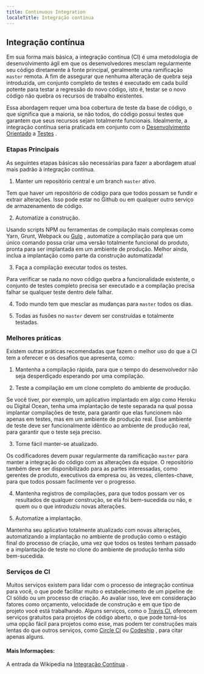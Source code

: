 ```yaml
---
title: Continuous Integration
localeTitle: Integração contínua
---
```

## Integração contínua

Em sua forma mais básica, a integração contínua (CI) é uma metodologia de desenvolvimento ágil em que os desenvolvedores mesclam regularmente seu código diretamente à fonte principal, geralmente uma ramificação `master` remota. A fim de assegurar que nenhuma alteração de quebra seja introduzida, um conjunto completo de testes é executado em cada build potente para testar a regressão do novo código, isto é, testar se o novo código não quebra os recursos de trabalho existentes.

Essa abordagem requer uma boa cobertura de teste da base de código, o que significa que a maioria, se não todos, do código possui testes que garantem que seus recursos sejam totalmente funcionais. Idealmente, a integração contínua seria praticada em conjunto com o [Desenvolvimento Orientado](https://guide.freecodecamp.org/agile/test-driven-development) a [Testes](https://guide.freecodecamp.org/agile/test-driven-development) .

### Etapas Principais

As seguintes etapas básicas são necessárias para fazer a abordagem atual mais padrão à integração contínua.

1.  Manter um repositório central e um branch `master` ativo.

Tem que haver um repositório de código para que todos possam se fundir e extrair alterações. Isso pode estar no Github ou em qualquer outro serviço de armazenamento de código.

2.  Automatize a construção.

Usando scripts NPM ou ferramentas de compilação mais complexas como Yarn, Grunt, Webpack ou [Gulp](https://guide.freecodecamp.org/developer-tools/gulp) , automatize a compilação para que um único comando possa criar uma versão totalmente funcional do produto, pronta para ser implantada em um ambiente de produção. Melhor ainda, inclua a implantação como parte da construção automatizada!

3.  Faça a compilação executar todos os testes.

Para verificar se nada no novo código quebra a funcionalidade existente, o conjunto de testes completo precisa ser executado e a compilação precisa falhar se qualquer teste dentro dele falhar.

4.  Todo mundo tem que mesclar as mudanças para `master` todos os dias.
    
5.  Todas as fusões no `master` devem ser construídas e totalmente testadas.
    

### Melhores práticas

Existem outras práticas recomendadas que fazem o melhor uso do que a CI tem a oferecer e os desafios que apresenta, como:

1.  Mantenha a compilação rápida, para que o tempo do desenvolvedor não seja desperdiçado esperando por uma compilação.
    
2.  Teste a compilação em um clone completo do ambiente de produção.
    

Se você tiver, por exemplo, um aplicativo implantado em algo como Heroku ou Digital Ocean, tenha uma implantação de teste separada na qual possa implantar compilações de teste, para garantir que elas funcionem não apenas em testes, mas em um ambiente de produção real. Esse ambiente de teste deve ser funcionalmente idêntico ao ambiente de produção real, para garantir que o teste seja preciso.

3.  Torne fácil manter-se atualizado.

Os codificadores devem puxar regularmente da ramificação `master` para manter a integração do código com as alterações da equipe. O repositório também deve ser disponibilizado para as partes interessadas, como gerentes de produto, executivos da empresa ou, às vezes, clientes-chave, para que todos possam facilmente ver o progresso.

4.  Mantenha registros de compilações, para que todos possam ver os resultados de qualquer construção, se ela foi bem-sucedida ou não, e quem ou o que introduziu novas alterações.
    
5.  Automatize a implantação.
    

Mantenha seu aplicativo totalmente atualizado com novas alterações, automatizando a implantação no ambiente de produção como o estágio final do processo de criação, uma vez que todos os testes tenham passado e a implantação de teste no clone do ambiente de produção tenha sido bem-sucedida.

### Serviços de CI

Muitos serviços existem para lidar com o processo de integração contínua para você, o que pode facilitar muito o estabelecimento de um pipeline de CI sólido ou um processo de criação. Ao avaliar isso, leve em consideração fatores como orçamento, velocidade de construção e em que tipo de projeto você está trabalhando. Alguns serviços, como o [Travis CI,](https://travis-ci.org) oferecem serviços gratuitos para projetos de código aberto, o que pode torná-los uma opção fácil para projetos como esse, mas podem ter construções mais lentas do que outros serviços, como [Circle CI](https://circleci.com/) ou [Codeship](https://codeship.com/) , para citar apenas alguns.

#### Mais Informações:

A entrada da Wikipedia na [Integração Contínua](https://en.wikipedia.org/wiki/Continuous_integration) .